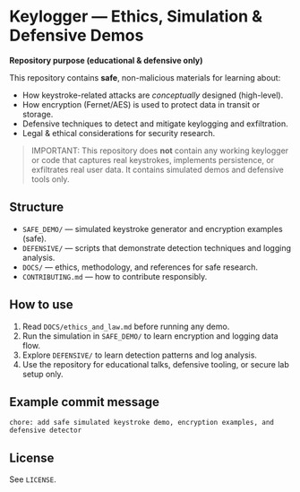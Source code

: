 # Keylogger — Ethics, Simulation & Defensive Demos

**Repository purpose (educational & defensive only)**

This repository contains **safe**, non-malicious materials for learning about:
- How keystroke-related attacks are *conceptually* designed (high-level).
- How encryption (Fernet/AES) is used to protect data in transit or storage.
- Defensive techniques to detect and mitigate keylogging and exfiltration.
- Legal & ethical considerations for security research.

> IMPORTANT: This repository does **not** contain any working keylogger or code that captures real keystrokes, implements persistence, or exfiltrates real user data. It contains simulated demos and defensive tools only.

## Structure

- `SAFE_DEMO/` — simulated keystroke generator and encryption examples (safe).
- `DEFENSIVE/` — scripts that demonstrate detection techniques and logging analysis.
- `DOCS/` — ethics, methodology, and references for safe research.
- `CONTRIBUTING.md` — how to contribute responsibly.

## How to use

1. Read `DOCS/ethics_and_law.md` before running any demo.
2. Run the simulation in `SAFE_DEMO/` to learn encryption and logging data flow.
3. Explore `DEFENSIVE/` to learn detection patterns and log analysis.
4. Use the repository for educational talks, defensive tooling, or secure lab setup only.

## Example commit message
`chore: add safe simulated keystroke demo, encryption examples, and defensive detector`

## License
See `LICENSE`.
